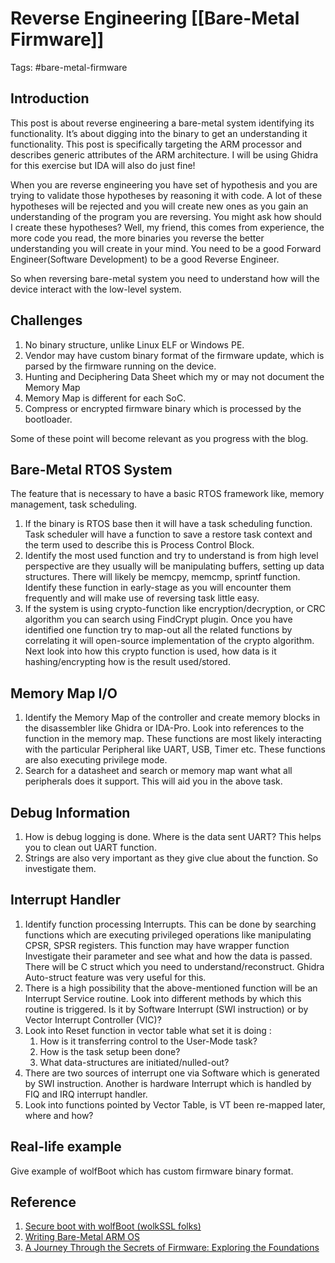 # Reverse Engineering [[Bare-Metal Firmware]] 

Tags: #bare-metal-firmware 

## Introduction

This post is about reverse engineering a bare-metal system identifying its functionality. It’s about digging into the binary to get an understanding it functionality. This post is specifically targeting the ARM processor and describes generic attributes of the ARM architecture. I will be using Ghidra for this exercise but IDA will also do just fine!

When you are reverse engineering you have set of hypothesis and you are trying to validate those hypotheses by reasoning it with code. A lot of these hypotheses will be rejected and you will create new ones as you gain an understanding of the program you are reversing. You might ask how should I create these hypotheses? Well, my friend, this comes from experience, the more code you read, the more binaries you reverse the better understanding you will create in your mind. You need to be a good Forward Engineer(Software Development) to be a good Reverse Engineer.

So when reversing bare-metal system you need to understand how will the device interact with the low-level system.

## Challenges

1. No binary structure, unlike Linux ELF or Windows PE.
2. Vendor may have custom binary format of the firmware update, which is parsed by the firmware running on the device.
3. Hunting and Deciphering Data Sheet which my or may not document the Memory Map
4. Memory Map is different for each SoC.
5. Compress or encrypted firmware binary which is processed by the bootloader.

Some of these point will become relevant as you progress with the blog.

## Bare-Metal RTOS System

The feature that is necessary to have a basic RTOS framework like, memory management, task scheduling.

1. If the binary is RTOS base then it will have a task scheduling function. Task scheduler will have a function to save a restore task context and the term used to describe this is Process Control Block.
2. Identify the most used function and try to understand is from high level perspective are they usually will be manipulating buffers, setting up data structures. There will likely be memcpy, memcmp, sprintf function. Identify these function in early-stage as you will encounter them frequently and will make use of reversing task little easy.
3. If the system is using crypto-function like encryption/decryption, or CRC algorithm you can search using FindCrypt plugin. Once you have identified one function try to map-out all the related functions by correlating it will open-source implementation of the crypto algorithm. Next look into how this crypto function is used, how data is it hashing/encrypting how is the result used/stored.

## Memory Map I/O

1. Identify the Memory Map of the controller and create memory blocks in the disassembler like Ghidra or IDA-Pro. Look into references to the function in the memory map. These functions are most likely interacting with the particular Peripheral like UART, USB, Timer etc. These functions are also executing privilege mode.
2. Search for a datasheet and search or memory map want what all peripherals does it support. This will aid you in the above task.

## Debug Information

1. How is debug logging is done. Where is the data sent UART? This helps you to clean out UART function.
2. Strings are also very important as they give clue about the function. So investigate them.

## Interrupt Handler

1. Identify function processing Interrupts. This can be done by searching functions which are executing privileged operations like manipulating CPSR, SPSR registers. This function may have wrapper function Investigate their parameter and see what and how the data is passed. There will be C struct which you need to understand/reconstruct. Ghidra Auto-struct feature was very useful for this.
2. There is a high possibility that the above-mentioned function will be an Interrupt Service routine. Look into different methods by which this routine is triggered. Is it by Software Interrupt (SWI instruction) or by Vector Interrupt Controller (VIC)?
3. Look into Reset function in vector table what set it is doing :
    1. How is it transferring control to the User-Mode task?
    2. How is the task setup been done?
    3. What data-structures are initiated/nulled-out?
4. There are two sources of interrupt one via Software which is generated by SWI instruction. Another is hardware Interrupt which is handled by FIQ and IRQ interrupt handler.
5. Look into functions pointed by Vector Table, is VT been re-mapped later, where and how?

## Real-life example

Give example of wolfBoot which has custom firmware binary format.


## Reference
1. [Secure boot with wolfBoot (wolkSSL folks)](https://www.youtube.com/watch?v=u5sP31WHy_o)
2. [Writing Bare-Metal ARM OS](https://github.com/umanovskis/baremetal-arm/tree/master/doc)
3. [A Journey Through the Secrets of Firmware: Exploring the Foundations](http://joursoir.net/post/boot_process_theory/)